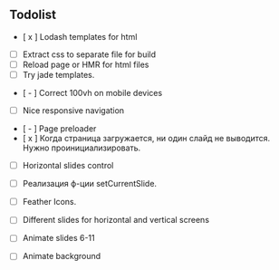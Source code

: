## Todolist

- [ x ] Lodash templates for html
- [   ] Extract css to separate file for build
- [   ] Reload page or HMR for html files
- [   ] Try jade templates.

- [ - ] Correct 100vh on mobile devices
- [   ] Nice responsive navigation
- [ - ] Page preloader
- [ x ] Когда страница загружается, ни один слайд не выводится. Нужно проинициализировать.
- [   ] Horizontal slides control
- [   ] Реализация ф-ции setCurrentSlide.
- [   ] Feather Icons.
- [   ] Different slides for horizontal and vertical screens

- [   ] Animate slides 6-11
- [   ] Animate background
